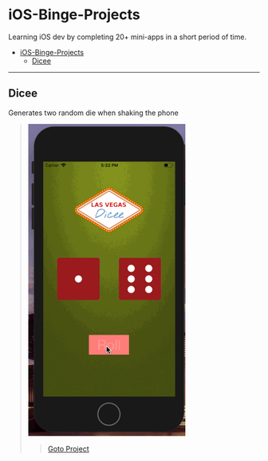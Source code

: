 # iOS-Binge-Projects
Learning iOS dev by completing 20+ mini-apps in a short period of time.

<!-- TOC depthFrom:1 depthTo:6 withLinks:1 updateOnSave:1 orderedList:0 -->

- [iOS-Binge-Projects](#ios-binge-projects)
	- [Dicee](#dicee)

<!-- /TOC -->
- - - -

## Dicee
Generates two random die when shaking the phone
> ![Walkthrough](dicee.gif)
>> [Goto Project](/Dicee)
